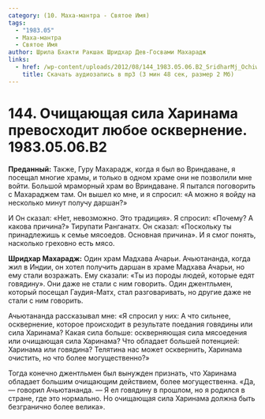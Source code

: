 ```yaml
---
category: (10. Маха-мантра - Святое Имя)
tags:
  - "1983.05"
  - Маха-мантра
  - Святое Имя
author: Шрила Бхакти Ракшак Шридхар Дев-Госвами Махарадж
links:
  - href: /wp-content/uploads/2012/08/144_1983.05.06.B2_SridharMj_Ochiwayuwaya_sila_Harinama_prevoshodit_lyuboe_oskvernenie.mp3
    title: Скачать аудиозапись в mp3 (3 мин 48 сек, размер 2 Мб)
---
```


# 144. Очищающая сила Харинама превосходит любое осквернение. 1983.05.06.B2

**Преданный:** Также, Гуру Махарадж, когда я был во Вриндаване, я посещал многие храмы, и только в одном храме они не позволили мне войти. Большой мраморный храм во Вриндаване. Я пытался поговорить с Махараджем там. Он вышел ко мне, и я спросил: «А можно я войду на несколько минут получу даршан?»

И Он сказал: «Нет, невозможно. Это традиция». Я спросил: «Почему? А какова причина?» Тирупати Ранганатх. Он сказал: «Поскольку ты принадлежишь к семье мясоедов. Основная причина». И я смог понять, насколько греховно есть мясо.

**Шридхар Махарадж:** Один храм Мадхава Ачарьи. Ачьютананда, когда жил в Индии, он хотел получить даршан в храме Мадхава Ачарьи, но ему стали возражать. Ему сказали: «Ты из породы людей, которые едят говядину». Они даже не стали с ним говорить. Один джентльмен, который посещал Гаудия-Матх, стал разговаривать, но другие даже не стали с ним говорить.

Ачьютананда рассказывал мне: «Я спросил у них: А что сильнее, осквернение, которое происходит в результате поедания говядины или сила Харинама? Какая сила больше: оскверняющая сила мясоедения или очищающая сила Харинама? Что обладает большей потенцией: Харинама или говядина? Телятина нас может осквернить, Харинама очистить, но что более могущественно?»

Тогда конечно джентльмен был вынужден признать, что Харинама обладает большим очищающим действием, более могущественна. «Да, — говорил Ачьютананда. — Я ел говядину в прошлом, но я родился в стране, где это нормально. Но очищающая сила Харинама должна быть безгранично более велика».

